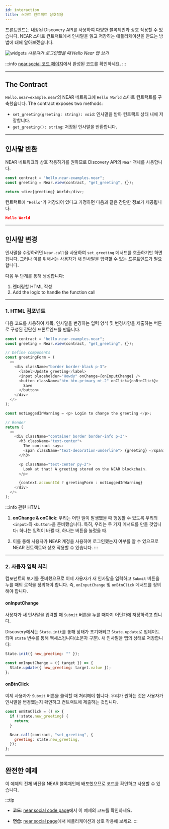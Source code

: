 ```yaml
---
id: interaction
title: 스마트 컨트랙트 상호작용
---
```


프론트엔드는 내장된 Discovery API를 사용하여 다양한 블록체인과 상호 작용할 수 있습니다. NEAR 스마트 컨트랙트에서 인사말을 읽고 저장하는 애플리케이션을 만드는 방법에 대해 알아보겠습니다.

![widgets](/docs/hello-near-logedin.png) _사용자가 로그인했을 때 Hello Near 앱 보기_

:::info
[near.social 코드 페이지](https://near.social/#/mob.near/widget/WidgetSource?src=gagdiez.near/widget/HelloNear)에서 완성된 코드를 확인하세요.
:::

---

## The Contract

`Hello.near=example.near`의 NEAR 네트워크에 `Hello World` 스마트 컨트랙트를 구축했습니다. The contract exposes two methods:

- `set_greeting(greeting: string): void`: 인사말을 받아 컨트랙트 상태 내에 저장합니다.
- `get_greeting(): string`: 저장된 인사말을 반환합니다.

---

## 인사말 반환

NEAR 네트워크와 상호 작용하기를 원하므로 Discovery API의 `Near` 객체를 사용합니다.

```ts
const contract = "hello.near-examples.near";
const greeting = Near.view(contract, "get_greeting", {});

return <div>{greeting} World</div>;
```

컨트랙트에 `"Hello"`가 저장되어 있다고 가정하면 다음과 같은 간단한 정보가 제공됩니다:

```json
Hello World
```

---

## 인사말 변경

인사말을 수정하려면 `Near.call`을 사용하여 `set_greeting` 메서드를 호출하기만 하면 됩니다. 그러나 이를 위해서는 사용자가 새 인사말을 입력할 수 있는 프론트엔드가 필요합니다.

다음 두 단계를 통해 생성합니다:

1. 렌더링할 HTML 작성
2. Add the logic to handle the function call

<hr className="subsection" />

### 1. HTML 컴포넌트

다음 코드를 사용하여 제목, 인사말을 변경하는 입력 양식 및 변경사항을 제출하는 버튼로 구성된 간단한 프론트엔드를 만듭니다.

```js
const contract = "hello.near-examples.near";
const greeting = Near.view(contract, "get_greeting", {});

// Define components
const greetingForm = (
  <>
    <div className="border border-black p-3">
      <label>Update greeting</label>
      <input placeholder="Howdy" onChange={onInputChange} />
      <button className="btn btn-primary mt-2" onClick={onBtnClick}>
        Save
      </button>
    </div>
  </>
);

const notLoggedInWarning = <p> Login to change the greeting </p>;

// Render
return (
  <>
    <div className="container border border-info p-3">
      <h3 className="text-center">
        The contract says:
        <span className="text-decoration-underline"> {greeting} </span>
      </h3>

      <p className="text-center py-2">
        Look at that! A greeting stored on the NEAR blockchain.
      </p>

      {context.accountId ? greetingForm : notLoggedInWarning}
    </div>
  </>
);
```

:::info 관련 HTML

1. **onChange & onClick**: 우리는 어떤 일이 발생했을 때 행동할 수 있도록 우리의 `<input>`와 `<button>`을 준비했습니다. 특히, 우리는 두 가지 메서드를 만들 것입니다: 하나는 입력이 바뀔 때, 하나는 버튼을 눌렀을 때.

2. 이를 통해 사용자가 NEAR 계정을 사용하여 로그인했는지 여부를 알 수 있으므로 NEAR 컨트랙트와 상호 작용할 수 있습니다.
   :::

<hr className="subsection" />

### 2. 사용자 입력 처리

컴포넌트의 보기를 준비했으므로 이제 사용자가 새 인사말을 입력하고 `Submit` 버튼을 누를 때의 로직을 정의해야 합니다. 즉, `onInputChange` 및 `onBtnClick` 메서드를 정의해야 합니다.

#### onInputChange

사용자가 새 인사말을 입력할 때 `Submit` 버튼을 누를 때까지 어딘가에 저장하려고 합니다.

Discovery에서는 `State.init`를 통해 상태가 초기화되고 `State.update`로 업데이트되며 `state` 변수를 통해 액세스됩니다(소문자 구분). 새 인사말을 앱의 상태로 저장합니다:

```js
State.init({ new_greeting: "" });

const onInputChange = ({ target }) => {
  State.update({ new_greeting: target.value });
};
```

#### onBtnClick

이제 사용자가 `Submit` 버튼을 클릭할 때 처리해야 합니다. 우리가 원하는 것은 사용자가 인사말을 변경했는지 확인하고 컨트랙트에 제출하는 것입니다.

```js
const onBtnClick = () => {
  if (!state.new_greeting) {
    return;
  }

  Near.call(contract, "set_greeting", {
    greeting: state.new_greeting,
  });
};
```

---

## 완전한 예제

이 예제의 전체 버전을 NEAR 블록체인에 배포했으므로 코드를 확인하고 사용할 수 있습니다.

:::tip

- **코드**: [near.social code page](https://near.social/#/mob.near/widget/WidgetSource?src=gagdiez.near/widget/HelloNear)에서 이 예제의 코드를 확인하세요.

- **연습**: [near.social page](https://near.social/#/gagdiez.near/widget/HelloNear)에서 애플리케이션과 상호 작용해 보세요.
  :::
